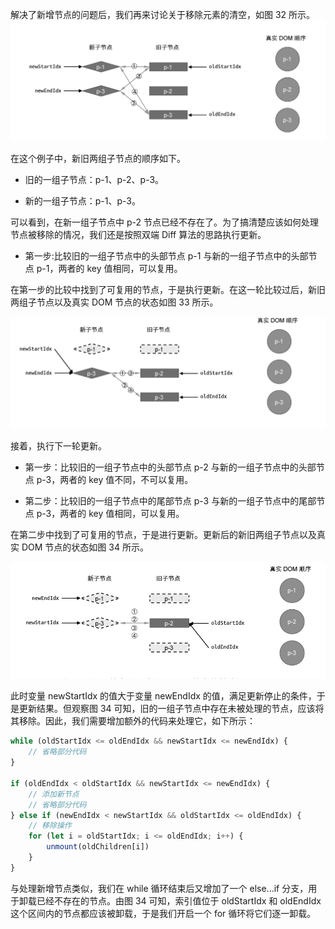 解决了新增节点的问题后，我们再来讨论关于移除元素的清空，如图 32 所示。
![img](../assets/VueImage/DoubleDiff-32.png)

在这个例子中，新旧两组子节点的顺序如下。

- 旧的一组子节点：p-1、p-2、p-3。

- 新的一组子节点：p-1、p-3。

可以看到，在新一组子节点中 p-2 节点已经不存在了。为了搞清楚应该如何处理节点被移除的情况，我们还是按照双端 Diff 算法的思路执行更新。

- 第一步:比较旧的一组子节点中的头部节点 p-1 与新的一组子节点中的头部节点 p-1，两者的 key 值相同，可以复用。

在第一步的比较中找到了可复用的节点，于是执行更新。在这一轮比较过后，新旧两组子节点以及真实 DOM 节点的状态如图 33 所示。

![img](../assets/VueImage/DoubleDiff-33.png)

接着，执行下一轮更新。

- 第一步：比较旧的一组子节点中的头部节点 p-2 与新的一组子节点中的头部节点 p-3，两者的 key 值不同，不可以复用。

- 第二步：比较旧的一组子节点中的尾部节点 p-3 与新的一组子节点中的尾部节点 p-3，两者的 key 值相同，可以复用。

在第二步中找到了可复用的节点，于是进行更新。更新后的新旧两组子节点以及真实 DOM 节点的状态如图 34 所示。

![img](../assets/VueImage/DoubleDiff-34.png)

此时变量 newStartIdx 的值大于变量 newEndIdx 的值，满足更新停止的条件，于是更新结果。但观察图 34 可知，旧的一组子节点中存在未被处理的节点，应该将其移除。因此，我们需要增加额外的代码来处理它，如下所示：

```js
while (oldStartIdx <= oldEndIdx && newStartIdx <= newEndIdx) {
	// 省略部分代码
}

if (oldEndIdx < oldStartIdx && newStartIdx <= newEndIdx) {
	// 添加新节点
	// 省略部分代码
} else if (newEndIdx < newStartIdx && oldStartIdx <= oldEndIdx) {
	// 移除操作
	for (let i = oldStartIdx; i <= oldEndIdx; i++) {
		unmount(oldChildren[i])
	}
}
```

与处理新增节点类似，我们在 while 循环结束后又增加了一个 else...if 分支，用于卸载已经不存在的节点。由图 34 可知，索引值位于 oldStartIdx 和 oldEndIdx 这个区间内的节点都应该被卸载，于是我们开启一个 for 循环将它们逐一卸载。
